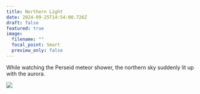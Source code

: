```yaml
---
title: Northern Light
date: 2024-09-25T14:54:00.726Z
draft: false
featured: true
image:
  filename: ""
  focal_point: Smart
  preview_only: false
---
```

While watching the Perseid meteor shower, the northern sky suddenly lit up with the aurora.

![](截屏2024-09-25-上午10.59.22.png)